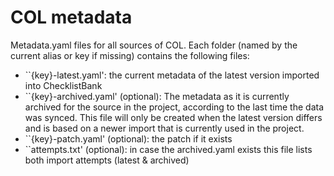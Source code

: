 # COL metadata

Metadata.yaml files for all sources of COL. Each folder (named by the current alias or key if missing) contains the following files:

 - ``{key}-latest.yaml': the current metadata of the latest version imported into ChecklistBank
 - ``{key}-archived.yaml' (optional): The metadata as it is currently archived for the source in the project, according to the last time the data was synced. This file will only be created when the latest version differs and is based on a newer import that is currently used in the project.
 - ``{key}-patch.yaml' (optional): the patch if it exists
 - ``attempts.txt' (optional): in case the archived.yaml exists this file lists both import attempts (latest & archived)